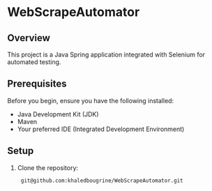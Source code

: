 # WebScrapeAutomator

## Overview

This project is a Java Spring application integrated with Selenium for automated testing.

## Prerequisites

Before you begin, ensure you have the following installed:

- Java Development Kit (JDK)
- Maven
- Your preferred IDE (Integrated Development Environment)

## Setup

1. Clone the repository:

   ```bash
    git@github.com:khaledbougrine/WebScrapeAutomator.git
